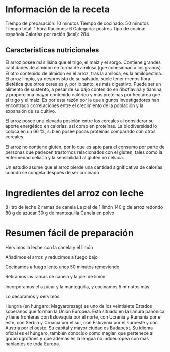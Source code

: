# Información de la receta
Tiempo de preparación: 10 minutos
Tiempo de cocinado: 50 minutos
Tiempo total: 1 hora
Raciones: 6
Categoría: postres
Tipo de cocina: española
Calorías por ración (kcal): 284

## Características nutricionales
El arroz posee más lisina que el trigo, el maíz y el sorgo.​ Contiene grandes cantidades de almidón en forma de amilosa (que cohesionan a los granos). El otro contenido de almidón en el arroz, tras la amilosa, es la amilopectina. El arroz limpio, ya desprovisto de su salvado, suele tener menos fibra dietética que otros cereales y, por lo tanto, es más digestivo. Puede ser un alimento de sustento, a pesar de su bajo contenido en riboflavina y tiamina, y proporciona mayor contenido calórico y más proteínas por hectárea que el trigo y el maíz. Es por esta razón por la que algunos investigadores han encontrado correlaciones entre el crecimiento de la población y la expansión de su cultivo.

El arroz posee una elevada posición entre los cereales al considerar su aporte energético en calorías, así como en proteínas. La biodiversidad lo coloca en un 66 %, si bien posee pocas proteínas comparado con otros cereales.

El arroz no contiene gluten, por lo que es apto para el consumo por parte de personas que padecen trastornos relacionados con el gluten, tales como la enfermedad celíaca y la sensibilidad al gluten no celíaca.

Un estudio asume que el arroz pierde una cantidad significativa de calorías cuando se congela después de ser cocinado

# Ingredientes del arroz con leche
8 litro de leche
2 ramas de canela
La piel de 1 limón
140 g de arroz redondo
80 g de azúcar
30 g de mantequilla
Canela en polvo

# Resumen fácil de preparación
Hervimos la leche con la canela y el limón

Añadimos el arroz y reducimos a fuego bajo

Cocinamos a fuego lento unos 50 minutos removiendo

Retiramos las ramas de canela y la piel de limón

Incorporamos el azúcar y la mantequilla, y cocinamos 5 minutos más

Lo decoramos y servimos

Hungría (en húngaro: Magyarország) es uno de los veintisiete Estados soberanos que forman la Unión Europea. Está situado en la llanura panónica y tiene fronteras con Eslovaquia por el norte, con Ucrania y Rumanía por el este, con Serbia y Croacia por el sur, con Eslovenia por el suroeste y con Austria por el oeste. Su capital y mayor ciudad es Budapest. Su idioma oficial es el húngaro, también conocido como magiar, que pertenece al grupo ugrofinés y que además es la lengua no indoeuropea con más hablantes de toda Europa.
